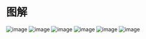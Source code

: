 #
图解
===
![image](https://user-images.githubusercontent.com/88012771/185578468-b58fe27b-3dbf-419c-93d0-8fe50428883a.png)
![image](https://user-images.githubusercontent.com/88012771/185578513-dfcbf14d-988a-4ab7-8fce-55c461bcd8e8.png)
![image](https://user-images.githubusercontent.com/88012771/185578629-77aba7e4-f11e-4e45-be23-8df079e31045.png)
![image](https://user-images.githubusercontent.com/88012771/185578670-1cf78f6a-7e8f-49e7-bd2c-a9e72f9c328f.png)
![image](https://user-images.githubusercontent.com/88012771/185578694-06a2282a-7958-4741-ae01-63fad788a969.png)
![image](https://user-images.githubusercontent.com/88012771/185578711-e81cb913-9fe0-43b5-af87-e8e7b0c6c125.png)
